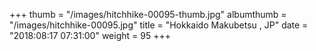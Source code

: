 +++
thumb = "/images/hitchhike-00095-thumb.jpg"
albumthumb = "/images/hitchhike-00095.jpg"
title = "Hokkaido Makubetsu , JP"
date = "2018:08:17 07:31:00"
weight = 95
+++

